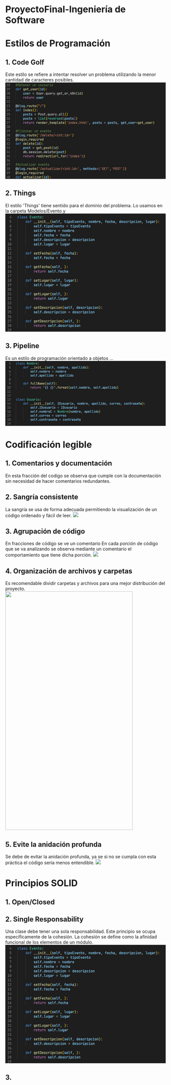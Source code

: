 # ProyectoFinal-Ingeniería de Software



# Estilos de Programación
## 1. Code Golf
Este estilo se refiere a intentar resolver un problema utilizando la menor cantidad de caracteres posibles.
![](imagenes/e1.jpeg)

## 2. Things
El estilo 'Things' tiene sentido para el dominio del problema.
Lo usamos en la carpeta Modelos/Evento.y
![](imagenes/e2.jpeg)

## 3. Pipeline
Es un estilo de programación orientado a objetos ...
![](imagenes/e3.jpeg)


# Codificación legible
## 1. Comentarios y documentación

En esta fracción del codigo se observa que cumple con la documentación sin necesidad de hacer comentarios redundantes.


## 2. Sangría consistente
La sangría se usa de forma adecuada permitiendo la visualización de un código ordenado y fácil de leer.
![](imagenes/estilo2.jpeg)

## 3. Agrupación de código 
En fracciones de código se ve un comentario
En cada porción de código que se va analizando se observa mediante un comentario el comportamiento que tiene dicha porción.
![](imagenes/estilo1.jpeg)


## 4. Organización de archivos y carpetas
Es recomendable dividir carpetas y archivos para una mejor distribución del proyecto.
<br> <img src="imagenes/estilo5.jpeg" width="400" height="750">

## 5. Evite la anidación profunda
Se debe de evitar la anidación profunda, ya se si no se cumpla con esta práctica el código sería menos entendible.
![](imagenes/estilo3.jpeg)



# Principios SOLID
## 1. Open/Closed


## 2. Single Responsability
Una clase debe tener una sola responsabilidad. Este principio se ocupa específicamente de la cohesión. La cohesión se define como la afinidad funcional de los elementos de un módulo.
![](imagenes/e2.jpeg)

## 3. 



